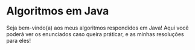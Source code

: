 # Algoritmos em Java
Seja bem-vindo(a) aos meus algoritmos respondidos em Java! Aqui você poderá ver os enunciados caso queira práticar, e as minhas resoluções para eles!

